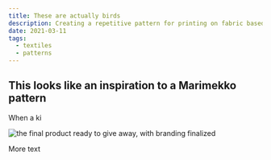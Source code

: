 ```yaml
---
title: These are actually birds
description: Creating a repetitive pattern for printing on fabric based on a kids drawing
date: 2021-03-11
tags:
  - textiles
  - patterns
---
```


## This looks like an inspiration to a Marimekko pattern

When a ki

![the final product ready to give away, with branding finalized](/images/posts/Senf1000.jpg "Mouse-Over-Text")

More text
